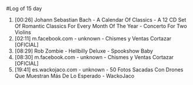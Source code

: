 #Log of 15 day

1. [00:26] Johann Sebastian Bach - A Calendar Of Classics - A 12 CD Set Of Romantic Classics For Every Month Of The Year - Concerto For Two Violins
1. [02:11] m.facebook.com - unknown - Chismes y Ventas Cortazar [OFICIAL]
1. [08:29] Rob Zombie - Hellbilly Deluxe - Spookshow Baby
1. [08:30] m.facebook.com - unknown - Chismes y Ventas Cortazar [OFICIAL]
1. [19:41] es.wackojaco.com - unknown - 50 Fotos Sacadas Con Drones Que Muestran Más De Lo Esperado - WackoJaco
